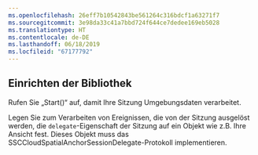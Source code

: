 ```yaml
---
ms.openlocfilehash: 26eff7b10542843be561264c316bdcf1a63271f7
ms.sourcegitcommit: 3e98da33c41a7bbd724f644ce7dedee169eb5028
ms.translationtype: HT
ms.contentlocale: de-DE
ms.lasthandoff: 06/18/2019
ms.locfileid: "67177792"
---
```

## <a name="setting-up-the-library"></a>Einrichten der Bibliothek

Rufen Sie „Start()“ auf, damit Ihre Sitzung Umgebungsdaten verarbeitet.

Legen Sie zum Verarbeiten von Ereignissen, die von der Sitzung ausgelöst werden, die `delegate`-Eigenschaft der Sitzung auf ein Objekt wie z.B. Ihre Ansicht fest. Dieses Objekt muss das SSCCloudSpatialAnchorSessionDelegate-Protokoll implementieren.
